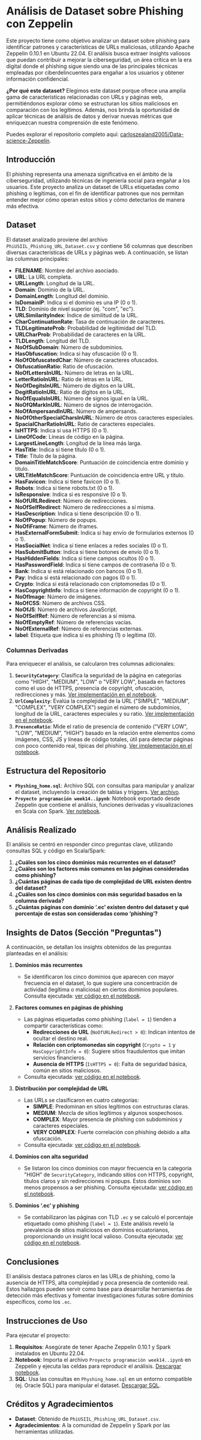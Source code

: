# Análisis de Dataset sobre Phishing con Zeppelin

Este proyecto tiene como objetivo analizar un dataset sobre phishing para identificar patrones y características de URLs maliciosas, utilizando Apache Zeppelin 0.10.1 en Ubuntu 22.04. El análisis busca extraer insights valiosos que puedan contribuir a mejorar la ciberseguridad, un área crítica en la era digital donde el phishing sigue siendo una de las principales técnicas empleadas por ciberdelincuentes para engañar a los usuarios y obtener información confidencial.

**¿Por qué este dataset?** Elegimos este dataset porque ofrece una amplia gama de características relacionadas con URLs y páginas web, permitiéndonos explorar cómo se estructuran los sitios maliciosos en comparación con los legítimos. Además, nos brinda la oportunidad de aplicar técnicas de análisis de datos y derivar nuevas métricas que enriquezcan nuestra comprensión de este fenómeno.

Puedes explorar el repositorio completo aquí: [carloszealand2005/Data-science-Zeppelin](https://github.com/carloszealand2005/Data-science-Zeppelin/tree/main).

## Introducción

El phishing representa una amenaza significativa en el ámbito de la ciberseguridad, utilizando técnicas de ingeniería social para engañar a los usuarios. Este proyecto analiza un dataset de URLs etiquetadas como phishing o legítimas, con el fin de identificar patrones que nos permitan entender mejor cómo operan estos sitios y cómo detectarlos de manera más efectiva.

## Dataset

El dataset analizado proviene del archivo `PhiUSIIL_Phishing_URL_Dataset.csv` y contiene 56 columnas que describen diversas características de URLs y páginas web. A continuación, se listan las columnas principales:

- **FILENAME**: Nombre del archivo asociado.
- **URL**: La URL completa.
- **URLLength**: Longitud de la URL.
- **Domain**: Dominio de la URL.
- **DomainLength**: Longitud del dominio.
- **IsDomainIP**: Indica si el dominio es una IP (0 o 1).
- **TLD**: Dominio de nivel superior (ej. "com", "ec").
- **URLSimilarityIndex**: Índice de similitud de la URL.
- **CharContinuationRate**: Tasa de continuación de caracteres.
- **TLDLegitimateProb**: Probabilidad de legitimidad del TLD.
- **URLCharProb**: Probabilidad de caracteres en la URL.
- **TLDLength**: Longitud del TLD.
- **NoOfSubDomain**: Número de subdominios.
- **HasObfuscation**: Indica si hay ofuscación (0 o 1).
- **NoOfObfuscatedChar**: Número de caracteres ofuscados.
- **ObfuscationRatio**: Ratio de ofuscación.
- **NoOfLettersInURL**: Número de letras en la URL.
- **LetterRatioInURL**: Ratio de letras en la URL.
- **NoOfDegitsInURL**: Número de dígitos en la URL.
- **DegitRatioInURL**: Ratio de dígitos en la URL.
- **NoOfEqualsInURL**: Número de signos igual en la URL.
- **NoOfQMarkInURL**: Número de signos de interrogación.
- **NoOfAmpersandInURL**: Número de ampersands.
- **NoOfOtherSpecialCharsInURL**: Número de otros caracteres especiales.
- **SpacialCharRatioInURL**: Ratio de caracteres especiales.
- **IsHTTPS**: Indica si usa HTTPS (0 o 1).
- **LineOfCode**: Líneas de código en la página.
- **LargestLineLength**: Longitud de la línea más larga.
- **HasTitle**: Indica si tiene título (0 o 1).
- **Title**: Título de la página.
- **DomainTitleMatchScore**: Puntuación de coincidencia entre dominio y título.
- **URLTitleMatchScore**: Puntuación de coincidencia entre URL y título.
- **HasFavicon**: Indica si tiene favicon (0 o 1).
- **Robots**: Indica si tiene robots.txt (0 o 1).
- **IsResponsive**: Indica si es responsive (0 o 1).
- **NoOfURLRedirect**: Número de redirecciones.
- **NoOfSelfRedirect**: Número de redirecciones a sí misma.
- **HasDescription**: Indica si tiene descripción (0 o 1).
- **NoOfPopup**: Número de popups.
- **NoOfiFrame**: Número de iframes.
- **HasExternalFormSubmit**: Indica si hay envío de formularios externos (0 o 1).
- **HasSocialNet**: Indica si tiene enlaces a redes sociales (0 o 1).
- **HasSubmitButton**: Indica si tiene botones de envío (0 o 1).
- **HasHiddenFields**: Indica si tiene campos ocultos (0 o 1).
- **HasPasswordField**: Indica si tiene campos de contraseña (0 o 1).
- **Bank**: Indica si está relacionado con bancos (0 o 1).
- **Pay**: Indica si está relacionado con pagos (0 o 1).
- **Crypto**: Indica si está relacionado con criptomonedas (0 o 1).
- **HasCopyrightInfo**: Indica si tiene información de copyright (0 o 1).
- **NoOfImage**: Número de imágenes.
- **NoOfCSS**: Número de archivos CSS.
- **NoOfJS**: Número de archivos JavaScript.
- **NoOfSelfRef**: Número de referencias a sí misma.
- **NoOfEmptyRef**: Número de referencias vacías.
- **NoOfExternalRef**: Número de referencias externas.
- **label**: Etiqueta que indica si es phishing (1) o legítima (0).

### Columnas Derivadas

Para enriquecer el análisis, se calcularon tres columnas adicionales:

1. **`SecurityCategory`**: Clasifica la seguridad de la página en categorías como "HIGH", "MEDIUM", "LOW" o "VERY LOW", basada en factores como el uso de HTTPS, presencia de copyright, ofuscación, redirecciones y más. [Ver implementación en el notebook](https://github.com/carloszealand2005/Data-science-Zeppelin/blob/main/Proyecto%20programaci%C3%B3n%20week14..ipynb).
2. **`UrlComplexity`**: Evalúa la complejidad de la URL ("SIMPLE", "MEDIUM", "COMPLEX", "VERY COMPLEX") según el número de subdominios, longitud de la URL, caracteres especiales y su ratio. [Ver implementación en el notebook](https://github.com/carloszealand2005/Data-science-Zeppelin/blob/main/Proyecto%20programaci%C3%B3n%20week14..ipynb).
3. **`PresenceRatio`**: Mide el ratio de presencia de contenido ("VERY LOW", "LOW", "MEDIUM", "HIGH") basado en la relación entre elementos como imágenes, CSS, JS y líneas de código totales, útil para detectar páginas con poco contenido real, típicas del phishing. [Ver implementación en el notebook](https://github.com/carloszealand2005/Data-science-Zeppelin/blob/main/Proyecto%20programaci%C3%B3n%20week14..ipynb).

## Estructura del Repositorio

- **`Physhing_home.sql`**: Archivo SQL con consultas para manipular y analizar el dataset, incluyendo la creación de tablas y triggers. [Ver archivo](https://github.com/carloszealand2005/Data-science-Zeppelin/blob/main/Physhing_home.sql).
- **`Proyecto programación week14..ipynb`**: Notebook exportado desde Zeppelin que contiene el análisis, funciones derivadas y visualizaciones en Scala con Spark. [Ver notebook](https://github.com/carloszealand2005/Data-science-Zeppelin/blob/main/Proyecto%20programaci%C3%B3n%20week14..ipynb).

## Análisis Realizado

El análisis se centró en responder cinco preguntas clave, utilizando consultas SQL y código en Scala/Spark:

1. **¿Cuáles son los cinco dominios más recurrentes en el dataset?**
2. **¿Cuáles son los factores más comunes en las páginas consideradas como phishing?**
3. **¿Cuántas páginas de cada tipo de complejidad de URL existen dentro del dataset?**
4. **¿Cuáles son los cinco dominios con más seguridad basados en la columna derivada?**
5. **¿Cuántas páginas con dominio ‘.ec’ existen dentro del dataset y qué porcentaje de estas son consideradas como ‘phishing’?**

## Insights de Datos (Sección "Preguntas")

A continuación, se detallan los insights obtenidos de las preguntas planteadas en el análisis:

1. **Dominios más recurrentes**  
   - Se identificaron los cinco dominios que aparecen con mayor frecuencia en el dataset, lo que sugiere una concentración de actividad (legítima o maliciosa) en ciertos dominios populares. Consulta ejecutada: [ver código en el notebook](https://github.com/carloszealand2005/Data-science-Zeppelin/blob/main/Proyecto%20programaci%C3%B3n%20week14..ipynb#L11).

2. **Factores comunes en páginas de phishing**  
   - Las páginas etiquetadas como phishing (`label = 1`) tienden a compartir características como:
     - **Redirecciones de URL** (`NoOfURLRedirect > 0`): Indican intentos de ocultar el destino real.
     - **Relación con criptomonedas sin copyright** (`Crypto = 1` y `HasCopyrightInfo = 0`): Sugiere sitios fraudulentos que imitan servicios financieros.
     - **Ausencia de HTTPS** (`IsHTTPS = 0`): Falta de seguridad básica, común en sitios maliciosos.  
   - Consulta ejecutada: [ver código en el notebook](https://github.com/carloszealand2005/Data-science-Zeppelin/blob/main/Proyecto%20programaci%C3%B3n%20week14..ipynb#L12).

3. **Distribución por complejidad de URL**  
   - Las URLs se clasificaron en cuatro categorías:
     - **SIMPLE**: Predominan en sitios legítimos con estructuras claras.
     - **MEDIUM**: Mezcla de sitios legítimos y algunos sospechosos.
     - **COMPLEX**: Mayor presencia de phishing con subdominios y caracteres especiales.
     - **VERY COMPLEX**: Fuerte correlación con phishing debido a alta ofuscación.  
   - Consulta ejecutada: [ver código en el notebook](https://github.com/carloszealand2005/Data-science-Zeppelin/blob/main/Proyecto%20programaci%C3%B3n%20week14..ipynb#L13).

4. **Dominios con alta seguridad**  
   - Se listaron los cinco dominios con mayor frecuencia en la categoría "HIGH" de `SecurityCategory`, indicando sitios con HTTPS, copyright, títulos claros y sin redirecciones ni popups. Estos dominios son menos propensos a ser phishing. Consulta ejecutada: [ver código en el notebook](https://github.com/carloszealand2005/Data-science-Zeppelin/blob/main/Proyecto%20programaci%C3%B3n%20week14..ipynb#L14).

5. **Dominios ‘.ec’ y phishing**  
   - Se contabilizaron las páginas con TLD `.ec` y se calculó el porcentaje etiquetado como phishing (`label = 1`). Este análisis reveló la prevalencia de sitios maliciosos en dominios ecuatorianos, proporcionando un insight local valioso. Consulta ejecutada: [ver código en el notebook](https://github.com/carloszealand2005/Data-science-Zeppelin/blob/main/Proyecto%20programaci%C3%B3n%20week14..ipynb#L15).

## Conclusiones

El análisis destaca patrones claros en las URLs de phishing, como la ausencia de HTTPS, alta complejidad y poca presencia de contenido real. Estos hallazgos pueden servir como base para desarrollar herramientas de detección más efectivas y fomentar investigaciones futuras sobre dominios específicos, como los `.ec`.

## Instrucciones de Uso

Para ejecutar el proyecto:

1. **Requisitos**: Asegúrate de tener Apache Zeppelin 0.10.1 y Spark instalados en Ubuntu 22.04.
2. **Notebook**: Importa el archivo `Proyecto programación week14..ipynb` en Zeppelin y ejecuta las celdas para reproducir el análisis. [Descargar notebook](https://github.com/carloszealand2005/Data-science-Zeppelin/blob/main/Proyecto%20programaci%C3%B3n%20week14..ipynb).
3. **SQL**: Usa las consultas en `Physhing_home.sql` en un entorno compatible (ej. Oracle SQL) para manipular el dataset. [Descargar SQL](https://github.com/carloszealand2005/Data-science-Zeppelin/blob/main/Physhing_home.sql).

## Créditos y Agradecimientos

- **Dataset**: Obtenido de `PhiUSIIL_Phishing_URL_Dataset.csv`.
- **Agradecimientos**: A la comunidad de Zeppelin y Spark por las herramientas utilizadas.
